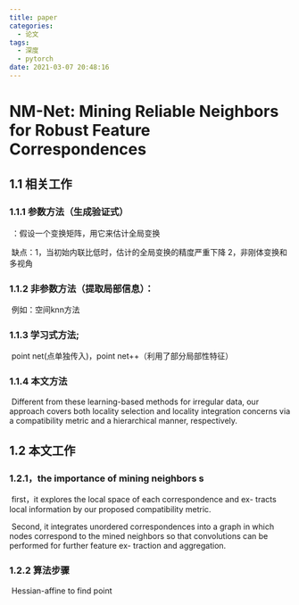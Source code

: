 ```yaml
---
title: paper
categories:
  - 论文
tags:
  - 深度
  - pytorch
date: 2021-03-07 20:48:16
---
```




# NM-Net: Mining Reliable Neighbors for Robust Feature Correspondences

## 1.1 相关工作

### 1.1.1 参数方法（生成验证式）

​			：假设一个变换矩阵，用它来估计全局变换

​				缺点：1，当初始内联比低时，估计的全局变换的精度严重下降 2，非刚体变换和多视角

### 1.1.2 非参数方法（提取局部信息）：

​			例如：空间knn方法

### 1.1.3 学习式方法;

​			point net(点单独传入)，point net++（利用了部分局部性特征）

### 1.1.4 本文方法

​			Different from these learning-based methods for irregular data, our approach covers both locality selection and locality integration concerns via a compatibility metric and a hierarchical manner, respectively.



## 1.2 本文工作

### 1.2.1，the importance of mining neighbors s

​		first，it explores the local space of each correspondence and ex-
tracts local information by our proposed compatibility metric. 

​	    Second, it integrates unordered correspondences into a graph in which nodes correspond to the mined neighbors so
that convolutions can be performed for further feature ex-
traction and aggregation.

### 1.2.2 算法步骤

​		Hessian-affine to find point

​		

​								

